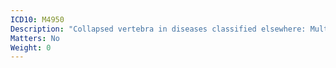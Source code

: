 ```yaml
---
ICD10: M4950
Description: "Collapsed vertebra in diseases classified elsewhere: Multiple sites in spine"
Matters: No
Weight: 0
---
```


